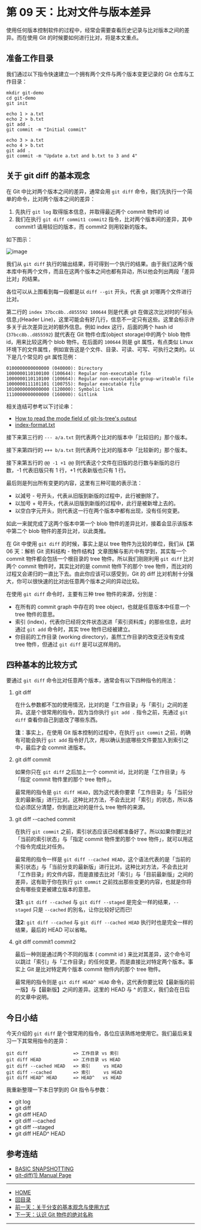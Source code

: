 第 09 天：比对文件与版本差异
===========================================

使用任何版本控制软件的过程中，经常会需要查看历史记录与比对版本之间的差异。而在使用 Git 的时候要如何进行比对，将是本文重点。

准备工作目录
-----------

我们通过以下指令快速建立一个拥有两个文件与两个版本变更记录的 Git 仓库与工作目录：

	mkdir git-demo
	cd git-demo
	git init
	
	echo 1 > a.txt
	echo 2 > b.txt
	git add .
	git commit -m "Initial commit"
	
	echo 3 > a.txt
	echo 4 > b.txt
	git add .
	git commit -m "Update a.txt and b.txt to 3 and 4"


关于 git diff 的基本观念
------------------------

在 Git 中比对两个版本之间的差异，通常会用 `git diff` 命令，我们先执行一个简单的命令，比对两个版本之间的差异：

1. 先执行 `git log` 取得版本信息，并取得最近两个 commit 物件的 id
2. 我们在执行 `git diff commit1 commit2` 指令，比对两个版本间的差异，其中 commit1 请用较旧的版本，而 commit2 则用较新的版本。

如下图示：

![image](../figures/09/01.png)

我们从 `git diff` 执行的输出结果，将可得到一个执行的结果。由于我们这两个版本库中有两个文件，而且在这两个版本之间也都有异动，所以他会列出两段「差异比对」的结果。

各位可以从上图看到每一段都是以 `diff --git` 开头，代表 git 对哪两个文件进行比对。

第二行的 `index 37bcc8b..d855592 100644` 则是代表 git 在做这次比对时的｢标头信息｣(Header Line)，这里可能会有好几行，信息不一定只有这些。这里会标示许多关于此次差异比对的额外信息。例如 index 这行，后面的两个 hash id (`37bcc8b..d855592`) 就代表在 Git 物件仓库(object storage)中的两个 blob 物件 id，用来比较这两个 blob 物件。在后面的 `100644` 则是 git 属性，有点类似 Linux 环境下的文件属性，例如宣告这是个文件、目录、可读、可写、可执行之类的。以下是几个常见的 git 属性范例：
	
	0100000000000000 (040000): Directory
	1000000110100100 (100644): Regular non-executable file
	1000000110110100 (100664): Regular non-executable group-writeable file
	1000000111101101 (100755): Regular executable file
	1010000000000000 (120000): Symbolic link
	1110000000000000 (160000): Gitlink

相关连结可参考以下讨论串：

* [How to read the mode field of git-ls-tree's output](http://stackoverflow.com/questions/737673/how-to-read-the-mode-field-of-git-ls-trees-output)
* [index-format.txt](https://github.com/gitster/git/blob/master/Documentation/technical/index-format.txt)

接下来第三行的 `--- a/a.txt` 则代表两个比对的版本中「比较旧的」那个版本。

接下来第四行的 `+++ b/a.txt` 则代表两个比对的版本中「比较新的」那个版本。

接下来第五行的 `@@ -1 +1 @@` 则代表这个文件在旧版的总行数与新版的总行数，-1 代表旧版只有 1 行，+1 代表新版也只有 1 行。

最后则是列出所有变更的内容，这里有三种可能的表示法：

* 以減号 - 号开头，代表从旧版到新版的过程中，此行被删除了。
* 以加号 + 号开头，代表从旧版到新版的过程中，此行是被新增上去的。
* 以空白字元开头，则代表这一行在两个版本中都有出现，没有任何变更。

如此一来就完成了这两个版本中第一个 blob 物件的差异比对，接着会显示该版本中第二个 blob 物件的差异比对，以此类推。

在 Git 中使用 `git diff` 的时候，事实上是以 tree 物件为比较的单位，我们从【第 06 天：解析 Git 资料结构 - 物件结构】文章图解与影片中有学到，其实每一个 commit 物件都会包括一个根目录的 tree 物件。所以我们刚刚利用 `git diff` 比对两个 commit 物件时，其实比对的是 commit 物件下的那个 tree 物件，而比对的过程又会递归的一直比下去。由此你应该可以感受到，Git 的 diff 比对机制十分强大，你可以很快速的比对出任意两个版本之间的异动比较。

在使用 `git diff` 命令时，主要有三种 tree 物件的来源，分別是：

* 在所有的 commit graph 中存在的 tree object，也就是任意版本中任意一个 tree 物件的意思。
* 索引 (index)，代表你已经将文件状态送进「索引资料库」的那些信息，此时通过 `git add` 命令时，其实 tree 物件已经被建立。
* 你目前的工作目录 (working directory)，虽然工作目录的改变还没有变成 tree 物件，但通过 `git diff` 是可以这样用的。

四种基本的比较方式
-----------------

要通过 `git diff` 命令比对任意两个版本，通常会有以下四种指令的用法：

1. git diff

	在什么参数都不加的使用情況，比对的是「工作目录」与「索引」之间的差异。这是个很常用的指令，因为当你执行 `git add .` 指令之前，先通过 `git diff` 查看你自己到底改了哪些东西。

	**注**：事实上，在使用 Git 版本控制的过程中，在执行 `git commit` 之前，的确有可能会执行 `git add` 指令好几次，用以确认到底哪些文件要加入到索引之中，最后才会 commit 进版本。

2. git diff commit

	如果你只在 `git diff` 之后加上一个 commit id，比对的是「工作目录」与「指定 commit 物件里的那个 tree 物件」。

	最常用的指令是 `git diff HEAD`，因为这代表你要拿「工作目录」与「当前分支的最新版」进行比对。这种比对方法，不会去比对「索引」的状态，所以各位必须区分清楚，你到底比对的是什么 tree 物件的来源。

3. git diff --cached commit

	在执行 `git commit` 之前，索引状态应该已经都准备好了。所以如果你要比对「当前的索引状态」与「指定 commit 物件里的那个 tree 物件」，就可以用这个指令完成比对任务。

	最常用的指令一样是 `git diff --cached HEAD`，这个语法代表的是「当前的索引状态」与「当前分支的最新版」进行比对。这种比对方法，不会去比对「工作目录」的文件内容，而是直接去比对「索引」与「目前最新版」之间的差异，这有助于你在执行 `git commit` 之前找出那些变更的内容，也就是你将会有哪些变更被建立版本的意思。            

	**注1**: `git diff --cached` 与 `git diff --staged` 是完全一样的结果，`--staged` 只是 `--cached` 的別名，让你比较好记而已!

	**注2**: `git diff --cached` 与 `git diff --cached HEAD` 执行时也是完全一样的结果，最后的 HEAD 可以省略。

4. git diff commit1 commit2

	最后一种则是通过两个不同的版本 ( commit id ) 来比对其差异，这个命令可以跳过「索引」与「工作目录」的任何变更，而是直接比对特定两个版本。事实上 Git 是比对特定两个版本 commit 物件内的那个 tree 物件。

	最常用的指令则是 `git diff HEAD^ HEAD` 命令，这代表你要比较【最新版的前一版】与【最新版】之间的差异。这里的 HEAD 与 ^ 的意义，我们会在日后的文章中说明。


今日小结
-------

今天介绍的 `git diff` 是个很常用的指令，各位应该熟练地使用它。我们最后来复习一下其常用指令的差异：

    git diff                 => 工作目录 vs 索引
    git diff HEAD            => 工作目录 vs HEAD
	git diff --cached HEAD   => 索引     vs HEAD
    git diff --cached        => 索引     vs HEAD
	git diff HEAD^ HEAD	     => HEAD^   vs HEAD



我重新整理一下本日学到的 Git 指令与参数：

* git log
* git diff 
* git diff HEAD
* git diff --cached
* git diff --staged
* git diff HEAD^ HEAD

参考连结
-------

* [BASIC SNAPSHOTTING](http://gitref.org/basic/#diff)
* [git-diff(1) Manual Page](https://www.kernel.org/pub/software/scm/git/docs/git-diff.html)


-------
* [HOME](../README.md)
* [回目录](README.md)
* [前一天：关于分支的基本观念与使用方式](08.md)
* [下一天：认识 Git 物件的绝对名称](10.md)

-------


